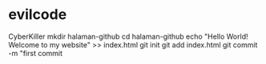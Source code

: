 # evilcode
CyberKiller
mkdir halaman-github
cd halaman-github
echo "Hello World! Welcome to my website" >> index.html
git init
git add index.html
git commit -m "first commit
